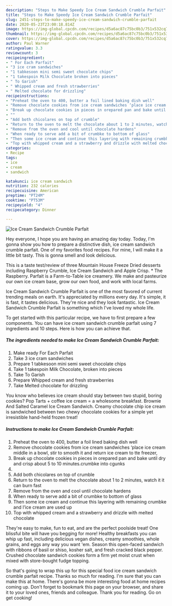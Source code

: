 ```yaml
---
description: "Steps to Make Speedy Ice Cream Sandwich Crumble Parfait"
title: "Steps to Make Speedy Ice Cream Sandwich Crumble Parfait"
slug: 2451-steps-to-make-speedy-ice-cream-sandwich-crumble-parfait
date: 2020-05-23T23:00:18.814Z
image: https://img-global.cpcdn.com/recipes/d5a6ac87c75bc0b3/751x532cq70/ice-cream-sandwich-crumble-parfait-recipe-main-photo.jpg
thumbnail: https://img-global.cpcdn.com/recipes/d5a6ac87c75bc0b3/751x532cq70/ice-cream-sandwich-crumble-parfait-recipe-main-photo.jpg
cover: https://img-global.cpcdn.com/recipes/d5a6ac87c75bc0b3/751x532cq70/ice-cream-sandwich-crumble-parfait-recipe-main-photo.jpg
author: Paul Warner
ratingvalue: 3.3
reviewcount: 3
recipeingredient:
- " For Each Parfait"
- "3 ice cram sandwiches"
- "1 tabkesoon mini semi sweet chocolate chips"
- "1 takespoin Milk Chocolate broken into pieces"
- " To Garish"
- " Whipped cream and fresh strawberries"
- " Melted chocolate for drizzling"
recipeinstructions:
- "Preheat the oven to 400, butter a foil lined baking dish well"
- "Remove chocolate cookies from ice cream sandwiches ‘place ice cream middle in a bowl, stir to smooth it and return ice cream to tte freezer,"
- "Break up chocolate cookies in pieces in orepared pan and bake until dry and crisp about 5 to 10 minutes.crumbke into cgunks"
- ""
- "Add both chicolares on top of crumble"
- "Return to the oven to melt the chocolate about 1 to 2 minutes, watch it it can burn fast"
- "Remove from the oven and cool until chocolate hardens"
- "When ready to serve add a bit of crumbke to bottom of glass"
- "Then some ice cream and continue this layering with remaining crumbke and I’ice cream are used up"
- "Top with whipped cream and a strawberry and drizzle with melted chocolate"
categories:
- Recipe
tags:
- ice
- cream
- sandwich

katakunci: ice cream sandwich 
nutrition: 232 calories
recipecuisine: American
preptime: "PT24M"
cooktime: "PT53M"
recipeyield: "4"
recipecategory: Dinner

---
```



![Ice Cream Sandwich Crumble Parfait](https://img-global.cpcdn.com/recipes/d5a6ac87c75bc0b3/751x532cq70/ice-cream-sandwich-crumble-parfait-recipe-main-photo.jpg)

Hey everyone, I hope you are having an amazing day today. Today, I'm gonna show you how to prepare a distinctive dish, ice cream sandwich crumble parfait. One of my favorites food recipes. For mine, I will make it a little bit tasty. This is gonna smell and look delicious.

This is a taste test/review of three Mountain House Freeze Dried desserts including Raspberry Crumble, Ice Cream Sandwich and Apple Crisp. * The Raspberry. Parfait is a Farm-to-Table ice creamery. We make and pasteurize our own ice cream base, grow our own food, and work with local farms.

Ice Cream Sandwich Crumble Parfait is one of the most favored of current trending meals on earth. It's appreciated by millions every day. It's simple, it is fast, it tastes delicious. They're nice and they look fantastic. Ice Cream Sandwich Crumble Parfait is something which I've loved my whole life.


To get started with this particular recipe, we have to first prepare a few components. You can have ice cream sandwich crumble parfait using 7 ingredients and 10 steps. Here is how you can achieve that.

<!--inarticleads1-->

##### The ingredients needed to make Ice Cream Sandwich Crumble Parfait:

1. Make ready  For Each Parfait
1. Take 3 ice cram sandwiches
1. Prepare 1 tabkesoon mini semi sweet chocolate chips
1. Take 1 takespoin Milk Chocolate, broken into pieces
1. Take  To Garish
1. Prepare  Whipped cream and fresh strawberries
1. Take  Melted chocolate for drizzling


You know who believes ice cream should stay between two stupid, boring cookies? Pop Tarts + coffee ice cream = a wholesome breakfast. Brownie And Salted Caramel Ice Cream Sandwich. Creamy chocolate chip ice cream is sandwiched between two chewy chocolate cookies for a simple yet irresistible hand-held frozen treat! 

<!--inarticleads2-->

##### Instructions to make Ice Cream Sandwich Crumble Parfait:

1. Preheat the oven to 400, butter a foil lined baking dish well
1. Remove chocolate cookies from ice cream sandwiches ‘place ice cream middle in a bowl, stir to smooth it and return ice cream to tte freezer,
1. Break up chocolate cookies in pieces in orepared pan and bake until dry and crisp about 5 to 10 minutes.crumbke into cgunks
1. 
1. Add both chicolares on top of crumble
1. Return to the oven to melt the chocolate about 1 to 2 minutes, watch it it can burn fast
1. Remove from the oven and cool until chocolate hardens
1. When ready to serve add a bit of crumbke to bottom of glass
1. Then some ice cream and continue this layering with remaining crumbke and I’ice cream are used up
1. Top with whipped cream and a strawberry and drizzle with melted chocolate


They&#39;re easy to make, fun to eat, and are the perfect poolside treat! One blissful bite will have you begging for more! Healthy breakfasts you can whip up fast, including delicious vegan dishes, creamy smoothies, whole grains, and eggs any way you want &#39;em. Season this open-faced sandwich with ribbons of basil or shiso, kosher salt, and fresh cracked black pepper. Crushed chocolate sandwich cookies form a firm yet moist crust when mixed with store-bought fudge topping. 

So that's going to wrap this up for this special food ice cream sandwich crumble parfait recipe. Thanks so much for reading. I'm sure that you can make this at home. There's gonna be more interesting food at home recipes coming up. Don't forget to bookmark this page on your browser, and share it to your loved ones, friends and colleague. Thank you for reading. Go on get cooking!
